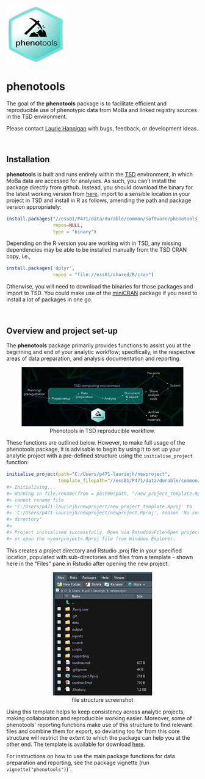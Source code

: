 
<!-- README.md is generated from README.Rmd. Please edit that file -->

![](inst/rstudio/templates/phenotools.png)

# phenotools

The goal of the **phenotools** package is to facilitate efficient and
reproducible use of phenotypic data from MoBa and linked registry
sources in the TSD environment.

Please contact [Laurie
Hannigan](mailto:laurie.hannigan@bristol.ac.uk;laurie.hannigan@lds.no)
with bugs, feedback, or development ideas.

 

## Installation

**phenotools** is built and runs entirely within the
[TSD](https://www.uio.no/english/services/it/research/sensitive-data/)
environment, in which MoBa data are accessed for analyses. As such, you
can’t install the package directly from github. Instead, you should
download the binary for the latest working version from
[here](https://osf.io/6g8bj/files/), import to a sensible location in
your project in TSD and install in R as follows, amending the path and
package version appropriately:

``` r
install.packages("//ess01/P471/data/durable/common/software/phenotools_x.y.z.zip", 
                 repos=NULL,
                 type = "binary")
```

Depending on the R version you are working with in TSD, any missing
dependencies may be able to be installed manually from the TSD CRAN
copy, i.e.,

``` r
install.packages('dplyr',
                 repos = "file://ess01/shared/R/cran")
```

Otherwise, you will need to download the binaries for those packages and
import to TSD. You could make use of the
[miniCRAN](https://cran.r-project.org/web/packages/miniCRAN/index.html)
package if you need to install a lot of packages in one go.

   

## Overview and project set-up

The **phenotools** package primarily provides functions to assist you at
the beginning and end of your analytic workflow; specifically, in the
respective areas of data preparation, and analysis documentation and
reporting.

<center>

<figure>
<img src="inst/rstudio/templates/phenotools_workflow.jpg"
alt="Phenotools in TSD reproducible workflow." />
<figcaption aria-hidden="true">Phenotools in TSD reproducible
workflow.</figcaption>
</figure>

</center>

These functions are outlined below. However, to make full usage of the
phenotools package, it is advisable to begin by using it to set up your
analytic project with a pre-defined structure using the
`initialise_project` function:

``` r
initialise_project(path="C:/Users/p471-lauriejh/newproject",
                   template_filepath="//ess01/P471/data/durable/common/new_project_template/.")
#> Initialising...
#> Warning in file.rename(from = paste0(path, "/new_project_template.Rproj"), :
#> cannot rename file
#> 'C:/Users/p471-lauriejh/newproject/new_project_template.Rproj' to
#> 'C:/Users/p471-lauriejh/newproject/newproject.Rproj', reason 'No such file or
#> directory'
#> 
#> Project initialised successfully. Open via Rstudio>File>Open project...
#> or open the >yourproject<.Rproj file from Windows Explorer.
```

This creates a project directory and Rstudio .proj file in your
specified location, populated with sub-directories and files from a
template - shown here in the “Files” pane in Rstudio after opening the
new project:

<center>

<figure>
<img src="inst/rstudio/templates/newproj_filestr.png"
alt="file structure screenshot" />
<figcaption aria-hidden="true">file structure screenshot</figcaption>
</figure>

</center>

Using this template helps to keep consistency across analytic projects,
making collaboration and reproducible working easier. Moreover, some of
phenotools’ reporting functions make use of this structure to find
relevant files and combine them for export, so deviating too far from
this core structure will restrict the extent to which the package can
help you at the other end. The template is available for download
[here](https://osf.io/6g8bj/files/).

For instructions on how to use the main package functions for data
preparation and reporting, see the package vignette (run
`vignette("phenotools")`)\`.
